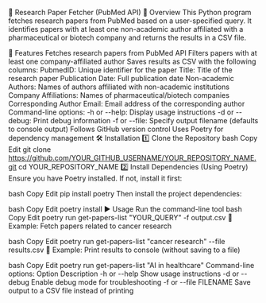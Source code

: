 📄 Research Paper Fetcher (PubMed API)
📌 Overview
This Python program fetches research papers from PubMed based on a user-specified query. It identifies papers with at least one non-academic author affiliated with a pharmaceutical or biotech company and returns the results in a CSV file.

🚀 Features
Fetches research papers from PubMed API
Filters papers with at least one company-affiliated author
Saves results as CSV with the following columns:
PubmedID: Unique identifier for the paper
Title: Title of the research paper
Publication Date: Full publication date
Non-academic Authors: Names of authors affiliated with non-academic institutions
Company Affiliations: Names of pharmaceutical/biotech companies
Corresponding Author Email: Email address of the corresponding author
Command-line options:
-h or --help: Display usage instructions
-d or --debug: Print debug information
-f or --file: Specify output filename (defaults to console output)
Follows GitHub version control
Uses Poetry for dependency management
🛠 Installation
1️⃣ Clone the Repository
bash
Copy
Edit
git clone https://github.com/YOUR_GITHUB_USERNAME/YOUR_REPOSITORY_NAME.git
cd YOUR_REPOSITORY_NAME
2️⃣ Install Dependencies (Using Poetry)
Ensure you have Poetry installed. If not, install it first:

bash
Copy
Edit
pip install poetry
Then install the project dependencies:

bash
Copy
Edit
poetry install
▶️ Usage
Run the command-line tool
bash
Copy
Edit
poetry run get-papers-list "YOUR_QUERY" -f output.csv
🔹 Example: Fetch papers related to cancer research

bash
Copy
Edit
poetry run get-papers-list "cancer research" --file results.csv
🔹 Example: Print results to console (without saving to a file)

bash
Copy
Edit
poetry run get-papers-list "AI in healthcare"
Command-line options:
Option	Description
-h or --help	Show usage instructions
-d or --debug	Enable debug mode for troubleshooting
-f or --file FILENAME	Save output to a CSV file instead of printing
